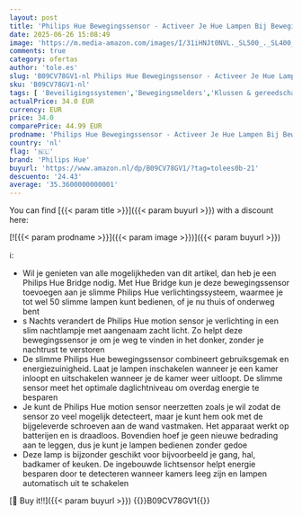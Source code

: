 ```yaml
---
layout: post
title: 'Philips Hue Bewegingssensor - Activeer Je Hue Lampen Bij Beweging - met Ingebouwde Lichtsensor - Overal Eenvoudig te Bevestigen - Verbind met Bridge'
date: 2025-06-26 15:08:49
image: 'https://m.media-amazon.com/images/I/31iHNJt0NVL._SL500_._SL400_.jpg'
comments: true
category: ofertas
author: 'tole.es'
slug: 'B09CV78GV1-nl Philips Hue Bewegingssensor - Activeer Je Hue Lampen Bij...'
sku: 'B09CV78GV1-nl'
tags: [ 'Beveiligingssystemen','Bewegingsmelders','Klussen & gereedschap','Veiligheid & beveiliging','philips hue','🇳🇱', ]
actualPrice: 34.0 EUR
currency: EUR
price: 34.0
comparePrice: 44.99 EUR
prodname: 'Philips Hue Bewegingssensor - Activeer Je Hue Lampen Bij Beweging - met Ingebouwde Lichtsensor - Overal Eenvoudig te Bevestigen - Verbind met Bridge'
country: 'nl'
flag: '🇳🇱'
brand: 'Philips Hue'
buyurl: 'https://www.amazon.nl/dp/B09CV78GV1/?tag=tolees0b-21'
descuento: '24.43'
average: '35.3600000000001'
---
```


You can find [{{< param title >}}]({{< param buyurl >}}) with a discount here:

[![{{< param prodname >}}]({{< param image >}})]({{< param buyurl >}})

ℹ️:

- Wil je genieten van alle mogelijkheden van dit artikel, dan heb je een Philips Hue Bridge nodig. Met Hue Bridge kun je deze bewegingssensor toevoegen aan je slimme Philips Hue verlichtingssysteem, waarmee je tot wel 50 slimme lampen kunt bedienen, of je nu thuis of onderweg bent
- s Nachts verandert de Philips Hue motion sensor je verlichting in een slim nachtlampje met aangenaam zacht licht. Zo helpt deze bewegingssensor je om je weg te vinden in het donker, zonder je nachtrust te verstoren
- De slimme Philips Hue bewegingssensor combineert gebruiksgemak en energiezuinigheid. Laat je lampen inschakelen wanneer je een kamer inloopt en uitschakelen wanneer je de kamer weer uitloopt. De slimme sensor meet het optimale daglichtniveau om overdag energie te besparen
- Je kunt de Philips Hue motion sensor neerzetten zoals je wil zodat de sensor zo veel mogelijk detecteert, maar je kunt hem ook met de bijgeleverde schroeven aan de wand vastmaken. Het apparaat werkt op batterijen en is draadloos. Bovendien hoef je geen nieuwe bedrading aan te leggen, dus je kunt je lampen bedienen zonder gedoe
- Deze lamp is bijzonder geschikt voor bijvoorbeeld je gang, hal, badkamer of keuken. De ingebouwde lichtsensor helpt energie besparen door te detecteren wanneer kamers leeg zijn en lampen automatisch uit te schakelen

[🛒 Buy it!!]({{< param buyurl >}})
{{<world>}}B09CV78GV1{{</world>}}
